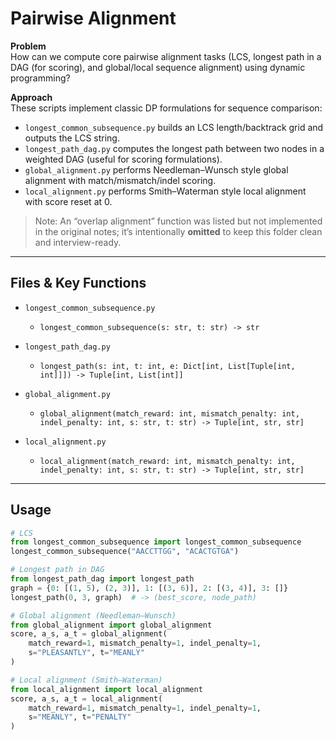 # Pairwise Alignment

**Problem**  
How can we compute core pairwise alignment tasks (LCS, longest path in a DAG (for scoring), and global/local sequence alignment) using dynamic programming?

**Approach**  
These scripts implement classic DP formulations for sequence comparison:
- `longest_common_subsequence.py` builds an LCS length/backtrack grid and outputs the LCS string.
- `longest_path_dag.py` computes the longest path between two nodes in a weighted DAG (useful for scoring formulations).
- `global_alignment.py` performs Needleman–Wunsch style global alignment with match/mismatch/indel scoring.
- `local_alignment.py` performs Smith–Waterman style local alignment with score reset at 0.

> Note: An “overlap alignment” function was listed but not implemented in the original notes; it’s intentionally **omitted** to keep this folder clean and interview-ready.

---

## Files & Key Functions

- `longest_common_subsequence.py`
  - `longest_common_subsequence(s: str, t: str) -> str`

- `longest_path_dag.py`
  - `longest_path(s: int, t: int, e: Dict[int, List[Tuple[int, int]]]) -> Tuple[int, List[int]]`

- `global_alignment.py`
  - `global_alignment(match_reward: int, mismatch_penalty: int, indel_penalty: int, s: str, t: str) -> Tuple[int, str, str]`

- `local_alignment.py`
  - `local_alignment(match_reward: int, mismatch_penalty: int, indel_penalty: int, s: str, t: str) -> Tuple[int, str, str]`

---

## Usage

```python
# LCS
from longest_common_subsequence import longest_common_subsequence
longest_common_subsequence("AACCTTGG", "ACACTGTGA")

# Longest path in DAG
from longest_path_dag import longest_path
graph = {0: [(1, 5), (2, 3)], 1: [(3, 6)], 2: [(3, 4)], 3: []}
longest_path(0, 3, graph)  # -> (best_score, node_path)

# Global alignment (Needleman–Wunsch)
from global_alignment import global_alignment
score, a_s, a_t = global_alignment(
    match_reward=1, mismatch_penalty=1, indel_penalty=1,
    s="PLEASANTLY", t="MEANLY"
)

# Local alignment (Smith–Waterman)
from local_alignment import local_alignment
score, a_s, a_t = local_alignment(
    match_reward=1, mismatch_penalty=1, indel_penalty=1,
    s="MEANLY", t="PENALTY"
)

